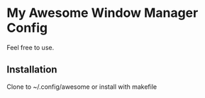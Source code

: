 # My Awesome Window Manager Config
Feel free to use.
## Installation
Clone to ~/.config/awesome or install with makefile
